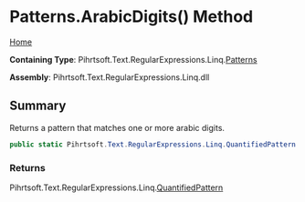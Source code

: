 # Patterns\.ArabicDigits\(\) Method

[Home](../../../../../../README.md)

**Containing Type**: Pihrtsoft\.Text\.RegularExpressions\.Linq\.[Patterns](../README.md)

**Assembly**: Pihrtsoft\.Text\.RegularExpressions\.Linq\.dll

## Summary

Returns a pattern that matches one or more arabic digits\.

```csharp
public static Pihrtsoft.Text.RegularExpressions.Linq.QuantifiedPattern ArabicDigits()
```

### Returns

Pihrtsoft\.Text\.RegularExpressions\.Linq\.[QuantifiedPattern](../../QuantifiedPattern/README.md)

